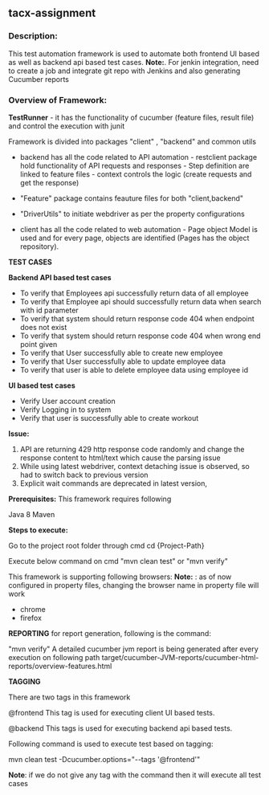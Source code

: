 ## tacx-assignment

### Description:
This test automation framework is used to automate both frontend UI based as well as backend api based test cases.
**Note:**. For jenkin integration, need to create a job and integrate git repo with Jenkins
and also generating Cucumber reports

### Overview of Framework:

**TestRunner** - it has the functionality of cucumber (feature files, result file) 
and control the execution with junit

Framework is divided into packages "client" , "backend" and common utils

- backend has all the code related to API automation
       - restclient package hold functionality of API requests and responses
       - Step definition are linked to feature files
       - context controls the logic (create requests and get the response)
- "Feature" package contains feauture files for both "client,backend"
- "DriverUtils" to initiate webdriver as per the property configurations

- client has all the code related to web automation
       - Page object Model is used and for every page, objects are identified (Pages has the object
    repository).
    
**TEST CASES**

**Backend API based test cases**

- To verify that Employees api successfully return data of all employee
- To verify that Employee api should successfully return data when search with id parameter
- To verify that system should return response code 404 when endpoint does not exist
- To verify that system should return response code 404 when wrong end point given
- To verify that User successfully able to create new employee
- To verify that User successfully able to update employee data
- To verify that user is able to delete employee data using employee id

**UI based test cases**
- Verify User account creation
- Verify Logging in to system
- Verify that user is successfully able to create workout

**Issue:**
1. API are returning 429 http response code randomly and change the response content to html/text which cause the 
parsing issue
2. While using latest webdriver, context detaching issue is observed, so had to switch back to previous version
3. Explicit wait commands are deprecated in latest version,

**Prerequisites:**
This framework requires following

Java 8
Maven

**Steps to execute:**

Go to the project root folder through cmd cd {Project-Path}

Execute below command on cmd
"mvn clean test" or "mvn verify"

This framework is supporting following browsers:
**Note:** : as of now configured in property files, changing the browser name in property file will work
- chrome
- firefox


**REPORTING**
for report generation, following is the command:

"mvn verify"
A detailed cucumber jvm report is being generated after every execution on following path
target/cucumber-JVM-reports/cucumber-html-reports/overview-features.html


**TAGGING**

There are two tags in this framework

@frontend
This tag is used for executing client UI based tests.

@backend
This tags is used for executing backend api based tests.

Following command is used to execute test based on tagging:

mvn clean test -Dcucumber.options="--tags '@frontend'"

**Note**: if we do not give any tag with the command then it will execute all test cases
